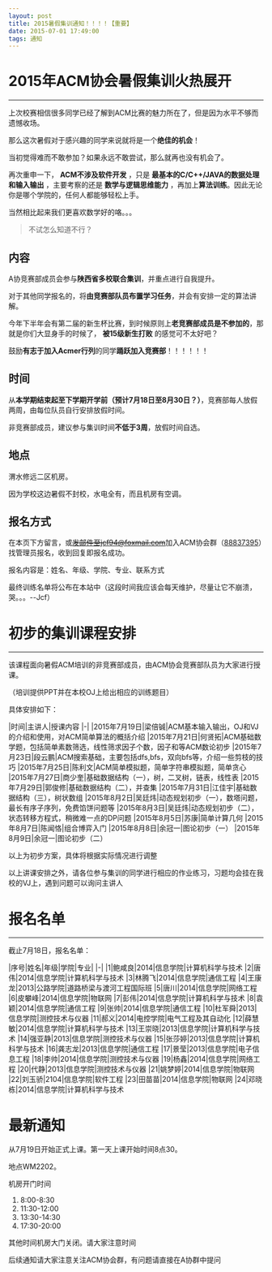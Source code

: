 ```yaml
---
layout: post
title: 2015暑假集训通知！！！！【重要】
date: 2015-07-01 17:49:00
tags: 通知
---
```


# 2015年ACM协会暑假集训火热展开

---

上次校赛相信很多同学已经了解到ACM比赛的魅力所在了，但是因为水平不够而遗憾收场。

那么这次暑假对于感兴趣的同学来说就将是一个**绝佳的机会**！

当初觉得难而不敢参加？如果永远不敢尝试，那么就再也没有机会了。

再次重申一下， **ACM不涉及软件开发** ，只是 **最基本的C/C++/JAVA的数据处理和输入输出** ，主要考察的还是 **数学与逻辑思维能力** ，再加上**算法训练**。因此无论你是哪个学院的，任何人都能够轻松上手。

当然相比起来我们更喜欢数学好的咯。。。

> 不试怎么知道不行？

## 内容

A协竞赛部成员会参与**陕西省多校联合集训**，并重点进行自我提升。

对于其他同学报名的，将**由竞赛部队员布置学习任务**，并会有安排一定的算法讲解。

今年下半年会有第二届的新生杯比赛，到时候原则上**老竞赛部成员是不参加的**，那就是你们大显身手的时候了， **被15级新生打败** 的感觉可不太好吧？

鼓励**有志于加入Acmer行列**的同学**踊跃加入竞赛部**！！！！！！

## 时间

从**本学期结束起至下学期开学前（预计7月18日至8月30日？）**，竞赛部每人放假两周，由每位队员自行安排放假时间。

非竞赛部成员，建议参与集训时间**不低于3周**，放假时间自选。

## 地点

渭水修远二区机房。

因为学校这边暑假不封校，水电全有，而且机房有空调。

## 报名方式

在本页下方留言，或~~发邮件至jcf94@foxmail.com~~加入ACM协会群（[88837395](http://jq.qq.com/?_wv=1027&k=Y6hQgX)）找管理员报名，收到回复即报名成功。

报名内容是：姓名、年级、学院、专业、联系方式

最终训练名单将公布在本站中（这段时间我应该会每天维护，尽量让它不崩溃，哭。。。--Jcf）

# 初步的集训课程安排

---

该课程面向暑假ACM培训的非竞赛部成员，由ACM协会竞赛部队员为大家进行授课。

（培训提供PPT并在本校OJ上给出相应的训练题目）

具体安排如下：

|时间|主讲人|授课内容
|-|
|2015年7月19日|梁倍铖|ACM基本输入输出，OJ和VJ的介绍和使用，对ACM简单算法的概括介绍
|2015年7月21日|何贤拓|ACM基础数学题，包括简单素数筛选，线性筛求因子个数，因子和等ACM数论初步
|2015年7月23日|段云鹏|ACM搜索基础，主要包括dfs,bfs，双向bfs等，介绍一些剪枝的技巧
|2015年7月25日|陈利文|ACM简单模拟题，简单字符串模拟题，简单贪心
|2015年7月27日|商少奎|基础数据结构（一），树，二叉树，链表，线性表
|2015年7月29日|郭俊修|基础数据结构（二），并查集
|2015年7月31日|江佳宇|基础数据结构（三），树状数组
|2015年8月2日|吴廷炜|动态规划初步（一），数塔问题，最长有序子序列，免费馅饼问题等
|2015年8月3日|吴廷炜|动态规划初步（二），状态转移方程式，稍微难一点的DP问题
|2015年8月5日|苏康|简单计算几何
|2015年8月7日|陈闻恪|组合博弈入门
|2015年8月8日|余冠一|图论初步（一）
|2015年8月9日|余冠一|图论初步（二）

以上为初步方案，具体将根据实际情况进行调整

以上讲课安排之外，请各位参与集训的同学进行相应的作业练习，习题均会挂在我校的VJ上，遇到问题可以询问主讲人

# 报名名单

---

截止7月18日，报名名单：

|序号|姓名|年级|学院|专业|
|-|
|1|鲍咸良|2014|信息学院|计算机科学与技术
|2|唐伟|2014|信息学院|计算机科学与技术
|3|林腾飞|2014|信息学院|通信工程
|4|王康龙|2013|公路学院|道路桥梁与渡河工程国际班
|5|唐川|2014|信息学院|网络工程
|6|皮攀峰|2014|信息学院|物联网
|7|彭伟|2014|信息学院|计算机科学与技术
|8|袁颖|2014|信息学院|通信工程
|9|张帅|2014|信息学院|通信工程
|10|杜军舜|2013|信息学院|测控技术与仪器
|11|郝义|2014|电控学院|电气工程及其自动化
|12|薛慧敏|2014|信息学院|计算机科学与技术
|13|王崇晓|2013|信息学院|计算机科学与技术
|14|强亚静|2013|信息学院|测控技术与仪器
|15|张莎婷|2013|信息学院|计算机科学与技术
|16|龚志龙|2013|信息学院|通信工程
|17|景莹|2013|信息学院|电子信息工程
|18|李帅|2014|信息学院|测控技术与仪器
|19|杨鑫|2014|信息学院|网络工程
|20|代静|2013|信息学院|测控技术与仪器
|21|姚梦婷|2014|信息学院|物联网
|22|刘玉骄|2104|信息学院|软件工程
|23|田苗苗|2014|信息学院|物联网
|24|邓晓栋|2014|信息学院|计算机科学与技术

# 最新通知

从7月19日开始正式上课。第一天上课开始时间8点30。

地点WM2202。

机房开门时间
1. 8:00-8:30
2. 11:30-12:00
3. 13:30-14:30
4. 17:30-20:00

其他时间机房大门关闭。请大家注意时间

后续通知请大家注意关注ACM协会群，有问题请直接在A协群中提问